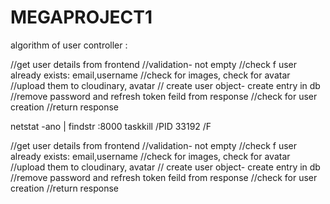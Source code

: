 # MEGAPROJECT1

algorithm of user controller :

//get user details from frontend
//validation- not empty
//check f user already exists: email,username
//check for images, check for avatar
//upload them to cloudinary, avatar
// create user object- create entry in db
//remove password and refresh token feild from response
//check for user creation
//return response

netstat -ano | findstr :8000
taskkill /PID 33192 /F

//get user details from frontend
//validation- not empty
//check f user already exists: email,username
//check for images, check for avatar
//upload them to cloudinary, avatar
// create user object- create entry in db
//remove password and refresh token feild from response
//check for user creation
//return response

